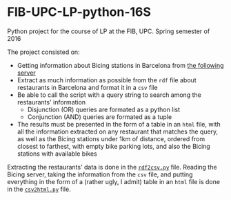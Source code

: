 # FIB-UPC-LP-python-16S

Python project for the course of LP at the FIB, UPC. Spring semester of 2016

The project consisted on:

- Getting information about Bicing stations in Barcelona from [the following server](http://wservice.viabicing.cat/v1/getstations.php?v=1)
- Extract as much information as possible from the `rdf` file about restaurants in Barcelona and format it in a `csv` file
- Be able to call the script with a query string to search among the restaurants' information
  - Disjunction (OR) queries are formated as a python list
  - Conjunction (AND) queries are formated as a tuple
- The results must be presented in the form of a table in an `html` file, with all the information extracted on any restaurant that matches the query, as well as the Bicing stations under 1km of distance, ordered from closest to farthest, with empty bike parking lots, and also the Bicing stations with available bikes

Extracting the restaurants' data is done in the [`rdf2csv.py`](../blob/master/rdf2csv.py) file. Reading the Bicing server, taking the information from the `csv` file, and putting everything in the form of a (rather ugly, I admit) table in an `html` file is done in the [`csv2html.py`](../blob/master/csv2html.py) file.

